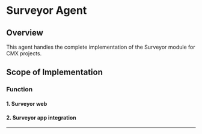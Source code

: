 # Surveyor Agent

## Overview
This agent handles the complete implementation of the Surveyor module for CMX projects.

## Scope of Implementation

### Function

#### 1. Surveyor web 

#### 2. Surveyor app integration

---
